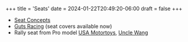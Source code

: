 +++
title = 'Seats'
date = 2024-01-22T20:49:20-06:00
draft = false
+++

- [Seat Concepts](https://seatconcepts.com/products/element-kove-2023-450-rally)
- [Guts Racing](https://www.gutsracing.com/category-s/39382.htm) (seat covers available now)
- Rally seat from Pro model [USA Motortoys](https://usa-motortoys-llc.shoplightspeed.com/seat-450-rally-pro.html), [Uncle Wang](https://unclewang.net/products/450rally-seat-pro-version?_pos=1&_sid=22ecbdff4&_ss=r)
